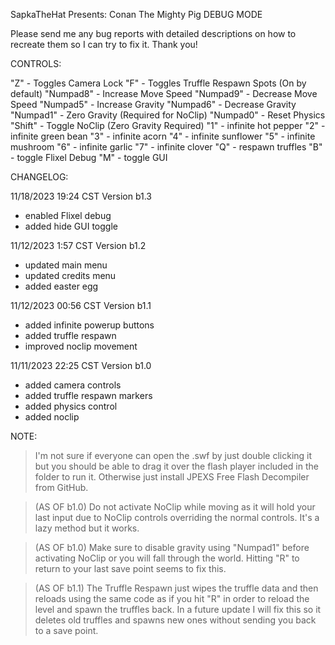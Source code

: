 SapkaTheHat Presents: Conan The Mighty Pig DEBUG MODE

Please send me any bug reports with detailed descriptions on how to recreate them so I can try to fix it. Thank you!



CONTROLS:

"Z" - Toggles Camera Lock
"F" - Toggles Truffle Respawn Spots (On by default)
"Numpad8" - Increase Move Speed
"Numpad9" - Decrease Move Speed
"Numpad5" - Increase Gravity
"Numpad6" - Decrease Gravity
"Numpad1" - Zero Gravity (Required for NoClip)
"Numpad0" - Reset Physics
"Shift" - Toggle NoClip (Zero Gravity Required)
"1" - infinite hot pepper
"2" - infinite green bean
"3" - infinite acorn
"4" - infinite sunflower
"5" - infinite mushroom
"6" - infinite garlic
"7" - infinite clover
"Q" - respawn truffles
"B" - toggle Flixel Debug
"M" - toggle GUI




CHANGELOG:

11/18/2023 19:24 CST
Version b1.3
- enabled Flixel debug 
- added hide GUI toggle


11/12/2023 1:57 CST
Version b1.2
- updated main menu
- updated credits menu
- added easter egg


11/12/2023 00:56 CST
Version b1.1
- added infinite powerup buttons
- added truffle respawn
- improved noclip movement


11/11/2023 22:25 CST
Version b1.0
- added camera controls
- added truffle respawn markers
- added physics control
- added noclip





NOTE:
> I'm not sure if everyone can open the .swf by just double clicking it but you should be able to drag it over the flash player included in the folder to run it. Otherwise just install JPEXS Free Flash Decompiler from GitHub.

> (AS OF b1.0) Do not activate NoClip while moving as it will hold your last input due to NoClip controls overriding the normal controls. It's a lazy method but it works. 

> (AS OF b1.0) Make sure to disable gravity using "Numpad1" before activating NoClip or you will fall through the world. Hitting "R" to return to your last save point seems to fix this.

> (AS OF b1.1) The Truffle Respawn just wipes the truffle data and then reloads using the same code as if you hit "R" in order to reload the level and spawn the truffles back. In a future update I will fix this so it deletes old truffles and spawns new ones without sending you back to a save point.
